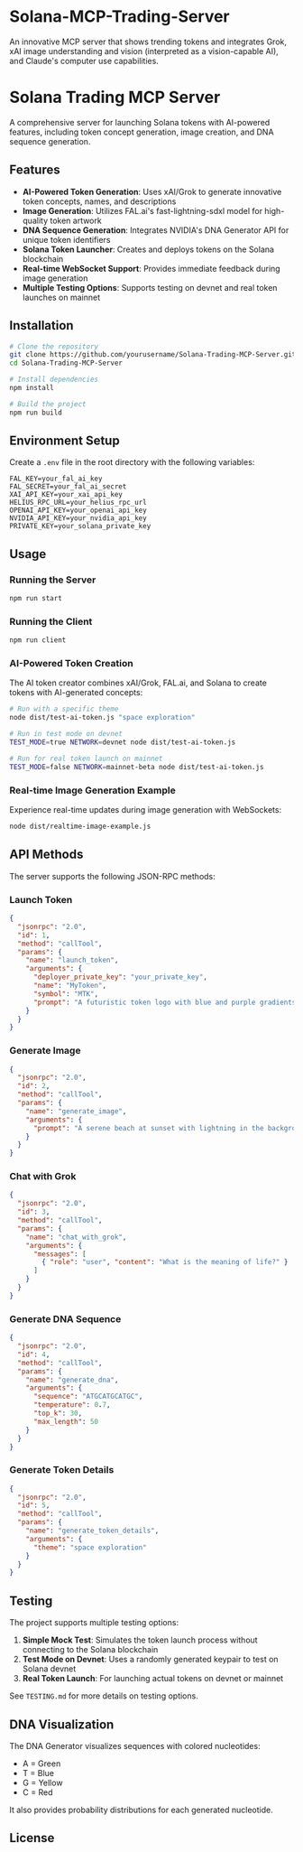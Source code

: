 # Solana-MCP-Trading-Server
An innovative MCP server that shows trending tokens and integrates Grok, xAI image understanding and vision (interpreted as a vision-capable AI), and Claude's computer use capabilities.

# Solana Trading MCP Server

A comprehensive server for launching Solana tokens with AI-powered features, including token concept generation, image creation, and DNA sequence generation.

## Features

- **AI-Powered Token Generation**: Uses xAI/Grok to generate innovative token concepts, names, and descriptions
- **Image Generation**: Utilizes FAL.ai's fast-lightning-sdxl model for high-quality token artwork
- **DNA Sequence Generation**: Integrates NVIDIA's DNA Generator API for unique token identifiers
- **Solana Token Launcher**: Creates and deploys tokens on the Solana blockchain
- **Real-time WebSocket Support**: Provides immediate feedback during image generation
- **Multiple Testing Options**: Supports testing on devnet and real token launches on mainnet

## Installation

```bash
# Clone the repository
git clone https://github.com/yourusername/Solana-Trading-MCP-Server.git
cd Solana-Trading-MCP-Server

# Install dependencies
npm install

# Build the project
npm run build
```

## Environment Setup

Create a `.env` file in the root directory with the following variables:

```
FAL_KEY=your_fal_ai_key
FAL_SECRET=your_fal_ai_secret
XAI_API_KEY=your_xai_api_key
HELIUS_RPC_URL=your_helius_rpc_url
OPENAI_API_KEY=your_openai_api_key
NVIDIA_API_KEY=your_nvidia_api_key
PRIVATE_KEY=your_solana_private_key
```

## Usage

### Running the Server

```bash
npm run start
```

### Running the Client

```bash
npm run client
```

### AI-Powered Token Creation

The AI token creator combines xAI/Grok, FAL.ai, and Solana to create tokens with AI-generated concepts:

```bash
# Run with a specific theme
node dist/test-ai-token.js "space exploration"

# Run in test mode on devnet
TEST_MODE=true NETWORK=devnet node dist/test-ai-token.js

# Run for real token launch on mainnet
TEST_MODE=false NETWORK=mainnet-beta node dist/test-ai-token.js
```

### Real-time Image Generation Example

Experience real-time updates during image generation with WebSockets:

```bash
node dist/realtime-image-example.js
```

## API Methods

The server supports the following JSON-RPC methods:

### Launch Token

```json
{
  "jsonrpc": "2.0",
  "id": 1,
  "method": "callTool",
  "params": {
    "name": "launch_token",
    "arguments": {
      "deployer_private_key": "your_private_key",
      "name": "MyToken",
      "symbol": "MTK",
      "prompt": "A futuristic token logo with blue and purple gradients"
    }
  }
}
```

### Generate Image

```json
{
  "jsonrpc": "2.0",
  "id": 2,
  "method": "callTool",
  "params": {
    "name": "generate_image",
    "arguments": {
      "prompt": "A serene beach at sunset with lightning in the background"
    }
  }
}
```

### Chat with Grok

```json
{
  "jsonrpc": "2.0",
  "id": 3,
  "method": "callTool",
  "params": {
    "name": "chat_with_grok",
    "arguments": {
      "messages": [
        { "role": "user", "content": "What is the meaning of life?" }
      ]
    }
  }
}
```

### Generate DNA Sequence

```json
{
  "jsonrpc": "2.0",
  "id": 4,
  "method": "callTool",
  "params": {
    "name": "generate_dna",
    "arguments": {
      "sequence": "ATGCATGCATGC",
      "temperature": 0.7,
      "top_k": 30,
      "max_length": 50
    }
  }
}
```

### Generate Token Details

```json
{
  "jsonrpc": "2.0",
  "id": 5,
  "method": "callTool",
  "params": {
    "name": "generate_token_details",
    "arguments": {
      "theme": "space exploration"
    }
  }
}
```

## Testing

The project supports multiple testing options:

1. **Simple Mock Test**: Simulates the token launch process without connecting to the Solana blockchain
2. **Test Mode on Devnet**: Uses a randomly generated keypair to test on Solana devnet
3. **Real Token Launch**: For launching actual tokens on devnet or mainnet

See `TESTING.md` for more details on testing options.

## DNA Visualization

The DNA Generator visualizes sequences with colored nucleotides:
- A = Green
- T = Blue
- G = Yellow
- C = Red

It also provides probability distributions for each generated nucleotide.

## License
